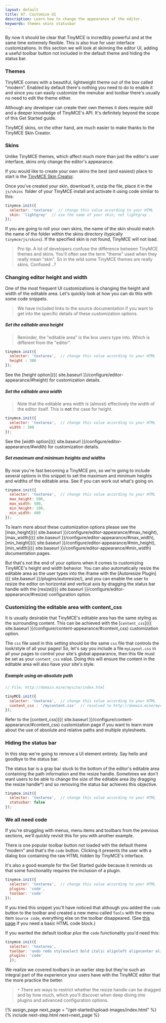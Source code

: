 ```yaml
---
layout: default
title: 07. Customize UI
description: Learn how to change the appearance of the editor.
keywords: themes skins statusbar
---
```


By now it should be clear that TinyMCE is incredibly powerful and at the same time extremely flexible. This is also true for user interface customizations. In this section we will look at skinning the editor UI, adding a useful toolbar button not included in the default theme and hiding the status bar.

### Themes

TinyMCE comes with a beautiful, lightweight theme out of the box called "modern". Enabled by default there's nothing you need to do to enable it and since you can easily customize the menubar and toolbar there's usually no need to edit the theme either.

Although any developer can create their own themes it does require skill and a deeper knowledge of TinyMCE's API. It's definitely beyond the scope of this Get Started guide.

TinyMCE skins, on the other hand, are much easier to make thanks to the TinyMCE Skin Creator.

### Skins

Unlike TinyMCE themes, which affect much more than just the editor's user interface, skins only change the editor's appearance.

If you would like to create your own skins the best (and easiest) place to start is the [TinyMCE Skin Creator](http://skin.tinymce.com/).

Once you've created your skin, download it, unzip the file, place it in the `js/skins `folder of your TinyMCE install and activate it using code similar to this:

```js
tinymce.init({
  selector: 'textarea'  // change this value according to your HTML
  skin: 'lightgray'  // use the name of your skin, not lightgray
});
```

If you are going to roll your own skins, the name of the skin should match the name of the folder within the skins directory (typically `tinymce/js/skins`). If the specified skin is not found, TinyMCE will not load.

> Pro tip. A lot of developers confuse the difference between TinyMCE themes and skins. You'll often see the term "theme" used when they really mean "skin". So in the wild some TinyMCE themes are really skins. Confused ..?

### Changing editor height and width

One of the most frequent UI customizations is changing the height and width of the editable area. Let's quickly look at how you can do this with some code snippets.

> We have included links to the source documentation if you want to get into the specific details of these customization options.

##### Set the editable area height

> Reminder, the "editable area" is the box users type into. Which is different from the "editor".

```js
tinymce.init({
  selector: 'textarea',  // change this value according to your HTML
  height : 300
});
```

See the [height option]({{ site.baseurl }}/configure/editor-appearance/#height) for customization details.

##### Set the editable area width

> Note that the editable area width is (almost) effectively the width of the editor itself. This is **not** the case for height.

```js
tinymce.init({
  selector: 'textarea',  // change this value according to your HTML
  width : 300
});
```

See the [width option]({{ site.baseurl }}/configure/editor-appearance/#width) for customization details.


##### Set maximum and minimum heights and widths

By now you're fast becoming a TinyMCE pro, so we're going to include several options in this snippet to set the maximum and minimum heights and widths of the editable area. See if you can work out what's going on.

```js
tinymce.init({
  selector: 'textarea',  // change this value according to your HTML
  max_height: 500,
  max_width: 500,
  min_height: 100,
  min_width: 400
});
```

To learn more about these customization options please see the [max_height]({{ site.baseurl }}/configure/editor-appearance/#max_height), [max_width]({{ site.baseurl }}/configure/editor-appearance/#max_width), [min_height]({{ site.baseurl }}/configure/editor-appearance/#min_height), [min_width]({{ site.baseurl }}/configure/editor-appearance/#min_width) documentation pages.

But that's not the end of your options when it comes to customizing TinyMCE's height and width behavior. You can also automatically resize the editable area as the user types into the iframe with the [Autoresize Plugin]({{ site.baseurl }}/plugins/autoresize/), and you can enable the user to resize the editor on horizontal and vertical axis by dragging the status bar handle with the [resize]({{ site.baseurl }}/configure/editor-appearance/#resize) configuration option.

### Customizing the editable area with content_css

It is usually desirable that TinyMCE's editable area has the same styling as the surrounding content. This can be achieved with the [`content_css`]({{ site.baseurl }}/configure/content-appearance/#content_css) customization option.

The `css` file used in this setting should be the same `css` file that controls the look/style of all your pages! So, let's say you include a file `myLayout.css` in all your pages to control your site's global appearance, then this file must be set as your `content_css` value. Doing this will ensure the content in the editable area will also have your site's style.

##### Example using an absolute path

```js
// File: http://domain.mine/mysite/index.html

tinyMCE.init({
  selector: 'textarea',  // change this value according to your HTML
  content_css : '/mycontent.css'  // resolved to http://domain.mine/mycontent.css
});
```

Refer to the [content_css]({{ site.baseurl }}/configure/content-appearance/#content_css) customization page if you want to learn more about the use of absolute and relative paths and multiple stylesheets.

### Hiding the status bar

In this step we're going to remove a UI element entirely. Say hello and goodbye to the status bar.

The status bar is a gray bar stuck to the bottom of the editor's editable area containing the path information and the resize handle. Sometimes we don't want users to be able to change the size of the editable area (by dragging the resize handle*) and so removing the status bar achieves this objective.

```js
tinymce.init({
  selector: 'textarea',  // change this value according to your HTML
  statusbar: false
});
```


### We all need code

If you're struggling with menus, menu items and toolbars from the previous sections, we'll quickly revisit this for you with another example.

There is one popular toolbar button not loaded with the default theme "modern" and that's the `code` button. Clicking it presents the user with a dialog box containing the raw HTML hidden by TinyMCE's interface.

It's also a good example for the Get Started guide because it reminds us that some functionality requires the inclusion of a plugin.

```js
tinymce.init({
  selector: 'textarea',  // change this value according to your HTML
  plugins: 'code',
  toolbar: 'code'
});
```

If you tried this snippet you'll have noticed that although you added the `code` button to the toolbar and created a new menu called `Tools` with the menu item `Source code`, everything else on the toolbar disappeared. (See [this page](../first-steps/) if you need a basic HTML code block.)

If you wanted the default toolbar *plus* the `code` functionality you'd need this:

```js
tinymce.init({
  selector: 'textarea',
  toolbar: 'undo redo styleselect bold italic alignleft aligncenter alignright bullist numlist outdent indent code',
  plugins: 'code'
  });
```

We realize we covered toolbars in an earlier step but they're such an integral part of the experience your users have with the TinyMCE editor that the more practice the better.

> `*` There are ways to restrict whether the resize handle can be dragged and by how much, which you'll discover when deep diving into  plugins and advanced configuration options.

{% assign_page next_page = "/get-started/upload-images/index.html" %}
{% include next-step.html next=next_page %}
